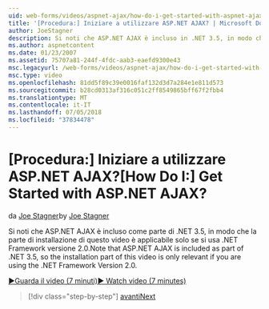 ```yaml
---
uid: web-forms/videos/aspnet-ajax/how-do-i-get-started-with-aspnet-ajax
title: '[Procedura:] Iniziare a utilizzare ASP.NET AJAX? | Microsoft Docs'
author: JoeStagner
description: Si noti che ASP.NET AJAX è incluso in .NET 3.5, in modo che la parte di installazione di questo video è applicabile solo se si usa .NET Framework versione 2...
ms.author: aspnetcontent
ms.date: 01/23/2007
ms.assetid: 75707a81-244f-4fdc-aab3-eaefd9300e43
msc.legacyurl: /web-forms/videos/aspnet-ajax/how-do-i-get-started-with-aspnet-ajax
msc.type: video
ms.openlocfilehash: 81dd5f89c39e0016faf132d3d7a284e1e811d573
ms.sourcegitcommit: b28cd0313af316c051c2ff8549865bff67f2fbb4
ms.translationtype: MT
ms.contentlocale: it-IT
ms.lasthandoff: 07/05/2018
ms.locfileid: "37834478"
---
```

<a name="how-do-i-get-started-with-aspnet-ajax"></a><span data-ttu-id="1972c-104">[Procedura:] Iniziare a utilizzare ASP.NET AJAX?</span><span class="sxs-lookup"><span data-stu-id="1972c-104">[How Do I:] Get Started with ASP.NET AJAX?</span></span>
====================
<span data-ttu-id="1972c-105">da [Joe Stagner](https://github.com/JoeStagner)</span><span class="sxs-lookup"><span data-stu-id="1972c-105">by [Joe Stagner](https://github.com/JoeStagner)</span></span>

<span data-ttu-id="1972c-106">Si noti che ASP.NET AJAX è incluso come parte di .NET 3.5, in modo che la parte di installazione di questo video è applicabile solo se si usa .NET Framework versione 2.0.</span><span class="sxs-lookup"><span data-stu-id="1972c-106">Note that ASP.NET AJAX is included as part of .NET 3.5, so the installation part of this video is only relevant if you are using the .NET Framework Version 2.0.</span></span>

[<span data-ttu-id="1972c-107">&#9654;Guarda il video (7 minuti)</span><span class="sxs-lookup"><span data-stu-id="1972c-107">&#9654; Watch video (7 minutes)</span></span>](https://channel9.msdn.com/Blogs/ASP-NET-Site-Videos/how-do-i-get-started-with-aspnet-ajax)

> [!div class="step-by-step"]
> [<span data-ttu-id="1972c-108">avanti</span><span class="sxs-lookup"><span data-stu-id="1972c-108">Next</span></span>](how-do-i-implement-dynamic-partial-page-updates-with-aspnet-ajax.md)
